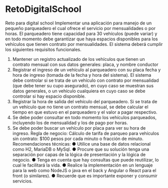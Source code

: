 # RetoDigitalSchool
Reto para digital school 
Implementar una aplicación para manejo de un pequeño parqueadero el cual ofrece el
servicio por mensualidades o por horas. El parqueadero tiene capacidad para 30
vehículos (puede variar) y en todo momento debe garantizar que haya espacios
disponibles para los vehículos que tienen contrato por mensualidades.
El sistema deberá cumplir los siguientes requisitos funcionales.
1. Mantener un registro actualizado de los vehículos que tienen un contrato mensual
con sus datos generales: placa, y nombre conductor
2. Registrar el ingreso de un vehículo al parqueadero con su placa fecha y hora de
ingreso (tomada de la fecha y hora del sistema). El sistema debe controlar si se
trata de un vehículo con contrato por mensualidad (que debe tener su cupo
asegurado), en cuyo caso se muestran sus datos generales, o un vehículo
cualquiera en cuyo caso se debe controlar si hay espacio disponible.
3. Registrar la hora de salida del vehículo del parqueadero. Si se trata de un vehículo
que no tiene un contrato mensual, se debe calcular el tiempo en que estuvo en el
parqueadero y el valor a pagar respectivo.
4. Se debe poder consultar en todo momento los vehículos parqueados, incluyendo los
de mensualidad y los de pago por horas.
5. Se debe poder buscar un vehículo por placa para ver su hora de ingreso.
Regla de negocio: Cálculo de tarifa de parqueo para vehículos sin contrato: $100
pesos por cada minuto o fracción de minuto.
Recomendaciones técnicas:
● Utilice una base de datos relacional como H2, MariaDB o MySql.
● Procure que su solución tenga una separación por capas de la lógica de
presentación y la lógica de negocio.
● Tenga en cuenta que hay consultas que puede reutilizar, lo cual le facilitará la
vida.
● Realice la implementación en un lenguaje para la web como NodeJS o java en el
back y Angular o React para el front (o similares).
● Recuerde que es importante exponer y consumir servicios.
